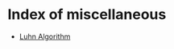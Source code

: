# Index of miscellaneous

* [Luhn Algorithm](https://github.com/prabhupant/python-ds/blob/master/algorithms/miscellaneous/luhn_algorithm.py)